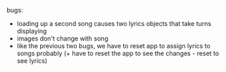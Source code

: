 bugs:
 - loading up a second song causes two lyrics objects that take turns displaying 
 - images don't change with song
 - like the previous two bugs, we have to reset app to assign lyrics to songs probably (+ have to reset the app to see the changes - reset to see lyrics)
